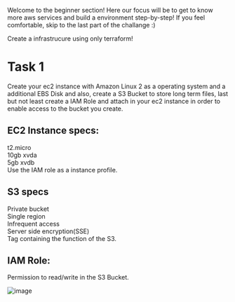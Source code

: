 Welcome to the beginner section! Here our focus will be to get to know more aws services and build a environment step-by-step! If you feel comfortable, skip to the last part of the challange :)

Create a infrastrucure using only terraform!


# Task 1
Create your ec2 instance with Amazon Linux 2 as a operating system and a additional EBS Disk and also, create a S3 Bucket to store long term files, last but not least create a IAM Role and attach in your ec2 instance in order to enable access to the bucket you create.

## EC2 Instance specs:
t2.micro <br>
10gb xvda <br>
5gb xvdb <br>
Use the IAM role as a instance profile.

## S3 specs

Private bucket <br> 
Single region <br>
Infrequent access <br>
Server side encryption(SSE) <br>
Tag containing the function of the S3. <br>

## IAM Role: 

Permission to read/write in the S3 Bucket.

![image](https://user-images.githubusercontent.com/40150118/185256108-61b96043-d529-4854-b816-0704eb09d0b3.png)

